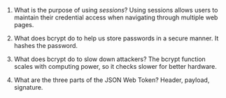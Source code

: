 <!-- Answers to the Short Answer Essay Questions go here -->

1. What is the purpose of using _sessions_?
Using sessions allows users to maintain their credential access when navigating through multiple web pages.

2. What does bcrypt do to help us store passwords in a secure manner.
It hashes the password.

3. What does bcrypt do to slow down attackers?
The bcrypt function scales with computing power, so it checks slower for better hardware.

4. What are the three parts of the JSON Web Token?
Header, payload, signature.